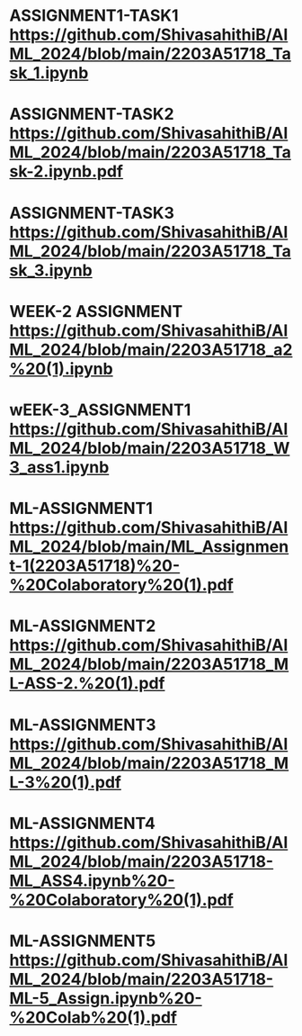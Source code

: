 # ASSIGNMENT1-TASK1 https://github.com/ShivasahithiB/AIML_2024/blob/main/2203A51718_Task_1.ipynb
# ASSIGNMENT-TASK2 https://github.com/ShivasahithiB/AIML_2024/blob/main/2203A51718_Task-2.ipynb.pdf
# ASSIGNMENT-TASK3 https://github.com/ShivasahithiB/AIML_2024/blob/main/2203A51718_Task_3.ipynb
# WEEK-2 ASSIGNMENT https://github.com/ShivasahithiB/AIML_2024/blob/main/2203A51718_a2%20(1).ipynb
# wEEK-3_ASSIGNMENT1 https://github.com/ShivasahithiB/AIML_2024/blob/main/2203A51718_W3_ass1.ipynb
# ML-ASSIGNMENT1 https://github.com/ShivasahithiB/AIML_2024/blob/main/ML_Assignment-1(2203A51718)%20-%20Colaboratory%20(1).pdf
# ML-ASSIGNMENT2 https://github.com/ShivasahithiB/AIML_2024/blob/main/2203A51718_ML-ASS-2.%20(1).pdf
# ML-ASSIGNMENT3 https://github.com/ShivasahithiB/AIML_2024/blob/main/2203A51718_ML-3%20(1).pdf
# ML-ASSIGNMENT4  https://github.com/ShivasahithiB/AIML_2024/blob/main/2203A51718-ML_ASS4.ipynb%20-%20Colaboratory%20(1).pdf
# ML-ASSIGNMENT5 https://github.com/ShivasahithiB/AIML_2024/blob/main/2203A51718-ML-5_Assign.ipynb%20-%20Colab%20(1).pdf
